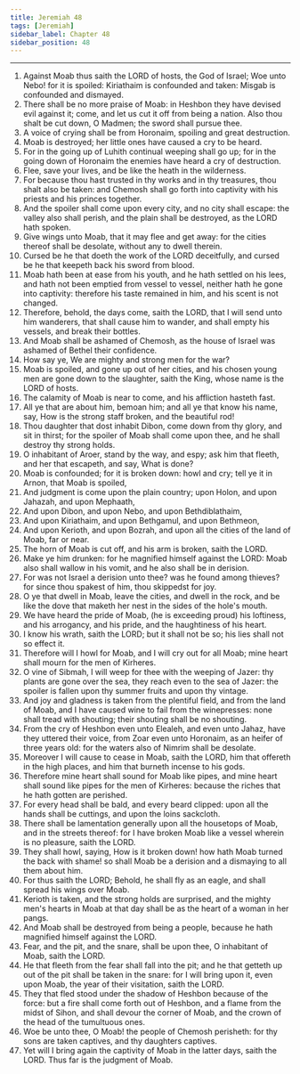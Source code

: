 ```yaml
---
title: Jeremiah 48
tags: [Jeremiah]
sidebar_label: Chapter 48
sidebar_position: 48
---
```


---
1. Against Moab thus saith the LORD of hosts, the God of Israel; Woe unto Nebo! for it is spoiled: Kiriathaim is confounded and taken: Misgab is confounded and dismayed.
2. There shall be no more praise of Moab: in Heshbon they have devised evil against it; come, and let us cut it off from being a nation. Also thou shalt be cut down, O Madmen; the sword shall pursue thee.
3. A voice of crying shall be from Horonaim, spoiling and great destruction.
4. Moab is destroyed; her little ones have caused a cry to be heard.
5. For in the going up of Luhith continual weeping shall go up; for in the going down of Horonaim the enemies have heard a cry of destruction.
6. Flee, save your lives, and be like the heath in the wilderness.
7. For because thou hast trusted in thy works and in thy treasures, thou shalt also be taken: and Chemosh shall go forth into captivity with his priests and his princes together.
8. And the spoiler shall come upon every city, and no city shall escape: the valley also shall perish, and the plain shall be destroyed, as the LORD hath spoken.
9. Give wings unto Moab, that it may flee and get away: for the cities thereof shall be desolate, without any to dwell therein.
10. Cursed be he that doeth the work of the LORD deceitfully, and cursed be he that keepeth back his sword from blood.
11. Moab hath been at ease from his youth, and he hath settled on his lees, and hath not been emptied from vessel to vessel, neither hath he gone into captivity: therefore his taste remained in him, and his scent is not changed.
12. Therefore, behold, the days come, saith the LORD, that I will send unto him wanderers, that shall cause him to wander, and shall empty his vessels, and break their bottles.
13. And Moab shall be ashamed of Chemosh, as the house of Israel was ashamed of Bethel their confidence.
14. How say ye, We are mighty and strong men for the war?
15. Moab is spoiled, and gone up out of her cities, and his chosen young men are gone down to the slaughter, saith the King, whose name is the LORD of hosts.
16. The calamity of Moab is near to come, and his affliction hasteth fast.
17. All ye that are about him, bemoan him; and all ye that know his name, say, How is the strong staff broken, and the beautiful rod!
18. Thou daughter that dost inhabit Dibon, come down from thy glory, and sit in thirst; for the spoiler of Moab shall come upon thee, and he shall destroy thy strong holds.
19. O inhabitant of Aroer, stand by the way, and espy; ask him that fleeth, and her that escapeth, and say, What is done?
20. Moab is confounded; for it is broken down: howl and cry; tell ye it in Arnon, that Moab is spoiled,
21. And judgment is come upon the plain country; upon Holon, and upon Jahazah, and upon Mephaath,
22. And upon Dibon, and upon Nebo, and upon Bethdiblathaim,
23. And upon Kiriathaim, and upon Bethgamul, and upon Bethmeon,
24. And upon Kerioth, and upon Bozrah, and upon all the cities of the land of Moab, far or near.
25. The horn of Moab is cut off, and his arm is broken, saith the LORD.
26. Make ye him drunken: for he magnified himself against the LORD: Moab also shall wallow in his vomit, and he also shall be in derision.
27. For was not Israel a derision unto thee? was he found among thieves? for since thou spakest of him, thou skippedst for joy.
28. O ye that dwell in Moab, leave the cities, and dwell in the rock, and be like the dove that maketh her nest in the sides of the hole's mouth.
29. We have heard the pride of Moab, (he is exceeding proud) his loftiness, and his arrogancy, and his pride, and the haughtiness of his heart.
30. I know his wrath, saith the LORD; but it shall not be so; his lies shall not so effect it.
31. Therefore will I howl for Moab, and I will cry out for all Moab; mine heart shall mourn for the men of Kirheres.
32. O vine of Sibmah, I will weep for thee with the weeping of Jazer: thy plants are gone over the sea, they reach even to the sea of Jazer: the spoiler is fallen upon thy summer fruits and upon thy vintage.
33. And joy and gladness is taken from the plentiful field, and from the land of Moab, and I have caused wine to fail from the winepresses: none shall tread with shouting; their shouting shall be no shouting.
34. From the cry of Heshbon even unto Elealeh, and even unto Jahaz, have they uttered their voice, from Zoar even unto Horonaim, as an heifer of three years old: for the waters also of Nimrim shall be desolate.
35. Moreover I will cause to cease in Moab, saith the LORD, him that offereth in the high places, and him that burneth incense to his gods.
36. Therefore mine heart shall sound for Moab like pipes, and mine heart shall sound like pipes for the men of Kirheres: because the riches that he hath gotten are perished.
37. For every head shall be bald, and every beard clipped: upon all the hands shall be cuttings, and upon the loins sackcloth.
38. There shall be lamentation generally upon all the housetops of Moab, and in the streets thereof: for I have broken Moab like a vessel wherein is no pleasure, saith the LORD.
39. They shall howl, saying, How is it broken down! how hath Moab turned the back with shame! so shall Moab be a derision and a dismaying to all them about him.
40. For thus saith the LORD; Behold, he shall fly as an eagle, and shall spread his wings over Moab.
41. Kerioth is taken, and the strong holds are surprised, and the mighty men's hearts in Moab at that day shall be as the heart of a woman in her pangs.
42. And Moab shall be destroyed from being a people, because he hath magnified himself against the LORD.
43. Fear, and the pit, and the snare, shall be upon thee, O inhabitant of Moab, saith the LORD.
44. He that fleeth from the fear shall fall into the pit; and he that getteth up out of the pit shall be taken in the snare: for I will bring upon it, even upon Moab, the year of their visitation, saith the LORD.
45. They that fled stood under the shadow of Heshbon because of the force: but a fire shall come forth out of Heshbon, and a flame from the midst of Sihon, and shall devour the corner of Moab, and the crown of the head of the tumultuous ones.
46. Woe be unto thee, O Moab! the people of Chemosh perisheth: for thy sons are taken captives, and thy daughters captives.
47. Yet will I bring again the captivity of Moab in the latter days, saith the LORD. Thus far is the judgment of Moab.